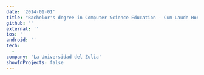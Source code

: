 ```yaml
---
date: '2014-01-01'
title: "Bachelor's degree in Computer Science Education - Cum-Laude Honor"
github: ''
external: ''
ios: ''
android: ''
tech:
  - 
company: 'La Universidad del Zulia'
showInProjects: false
---
```



